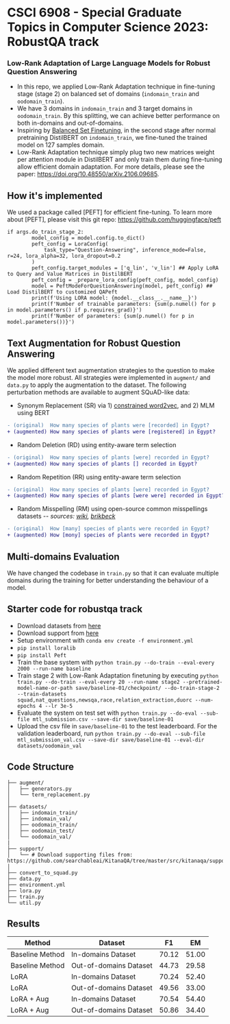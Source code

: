# CSCI 6908 - Special Graduate Topics in Computer Science 2023: RobustQA track

### Low-Rank Adaptation of Large Language Models for Robust Question Answering
- In this repo, we applied Low-Rank Adaptation technique in fine-tuning stage (stage 2) on balanced set of domains (`indomain_train` and `oodomain_train`).
- We have 3 domains in `indomain_train` and 3 target domains in `oodomain_train`. By this splitting, we can achieve better performance on both in-domains and out-of-domains.
- Inspiring by [Balanced Set Finetuning](https://arxiv.org/abs/2003.06957), in the second stage after normal pretraining DistilBERT on `indomain_train`, we fine-tuned the trained model on 127 samples domain. 
- Low-Rank Adaptation technique simply plug two new matrices weight per attention module in DistilBERT and only train them during fine-tuning allow efficient domain adaptation. For more details, please see the paper: https://doi.org/10.48550/arXiv.2106.09685.

## How it's implemented
We used a package called [PEFT] for efficient fine-tuning. To learn more about [PEFT], please visit this git repo: https://github.com/huggingface/peft
```
if args.do_train_stage_2:
        model_config = model.config.to_dict()
        peft_config = LoraConfig(
            task_type="Question-Answering", inference_mode=False, r=24, lora_alpha=32, lora_dropout=0.2
        )
        peft_config.target_modules = ['q_lin', 'v_lin'] ## Apply LoRA to Query and Value Matrices in DistilBERT
        peft_config = _prepare_lora_config(peft_config, model_config)
        model = PeftModeForQuestionAnswering(model, peft_config) ## Load DistilBERT to customized QAPeft
        print(f'Using LORA model: {model.__class__.__name__}')
        print(f'Number of trainable parameters: {sum(p.numel() for p in model.parameters() if p.requires_grad)}')
        print(f'Number of parameters: {sum(p.numel() for p in model.parameters())}')
```

## Text Augmentation for Robust Question Answering
We applied different text augmentation strategies to the question to make the model more robust. All strategies were implemented in `augment/` and `data.py` to apply the augmentation to the dataset. The following perturbation methods are available to augment SQuAD-like data:
- Synonym Replacement (SR) via 1) [constrained word2vec](https://arxiv.org/pdf/1603.00892.pdf), and 2) MLM using BERT
```diff
- (original)  How many species of plants were [recorded] in Egypt?
+ (augmented) How many species of plants were [registered] in Egypt?
```
- Random Deletion (RD) using entity-aware term selection
```diff
- (original)  How many species of plants [were] recorded in Egypt?
+ (augmented) How many species of plants [] recorded in Egypt?
```
- Random Repetition (RR) using entity-aware term selection
```diff
- (original)  How many species of plants [were] recorded in Egypt?
+ (augmented) How many species of plants [were were] recorded in Egypt?
```
- Random Misspelling (RM) using open-source common misspellings datasets
    -- *sources: [wiki](https://en.wikipedia.org/wiki/Wikipedia:Lists_of_common_misspellings), [brikbeck](https://www.dcs.bbk.ac.uk/~ROGER/corpora.html)*
```diff
- (original)  How [many] species of plants were recorded in Egypt?
+ (augmented) How [mony] species of plants were recorded in Egypt?
```
## Multi-domains Evaluation
We have changed the codebase in `train.py` so that it can evaluate multiple domains during the training for better understanding the behaviour of a model.

## Starter code for robustqa track
- Download datasets from [here](https://drive.google.com/file/d/1Fv2d30hY-2niU7t61ktnMsi_HUXS6-Qx/view?usp=sharing)
- Download support from [here](https://github.com/searchableai/KitanaQA/tree/master/src/kitanaqa/support)
- Setup environment with `conda env create -f environment.yml`
- ``pip install loralib``
- ``pip install Peft``
- Train the base system with `python train.py --do-train --eval-every 2000 --run-name baseline`
- Train stage 2 with Low-Rank Adaptation finetuning by executing `python train.py --do-train --eval-every 20 --run-name stage2 --pretrained-model-name-or-path save/baseline-01/checkpoint/ --do-train-stage-2 --train-datasets squad,nat_questions,newsqa,race,relation_extraction,duorc --num-epochs 4 --lr 3e-5`
- Evaluate the system on test set with `python train.py --do-eval --sub-file mtl_submission.csv --save-dir save/baseline-01`
- Upload the csv file in `save/baseline-01` to the test leaderboard. For the validation leaderboard, run `python train.py --do-eval --sub-file mtl_submission_val.csv --save-dir save/baseline-01 --eval-dir datasets/oodomain_val`

## Code Structure

```
├── augment/
│   ├── generators.py
│   └── term_replacement.py    
│
├── datasets/
│   ├── indomain_train/
│   ├── indomain_val/
│   ├── oodomain_train/
│   ├── oodomain_test/
│   └── oodomain_val/
|
├── support/
│   └── # Download supporting files from: https://github.com/searchableai/KitanaQA/tree/master/src/kitanaqa/support
│   
├── convert_to_squad.py
├── data.py
├── environment.yml
├── lora.py
├── train.py
└── util.py

```



## Results
| Method | Dataset | F1 | EM |
| --- | --- | --- | --- |
| Baseline Method | In-domains Dataset | 70.12 | 51.00 |
| Baseline Method | Out-of-domains Dataset | 44.73 | 29.58 |
| LoRA | In-domains Dataset | 70.24 | 52.40 |
| LoRA | Out-of-domains Dataset | 49.56 | 33.00 |
| LoRA + Aug | In-domains Dataset | 70.54 | 54.40 |
| LoRA + Aug | Out-of-domains Dataset | 50.86 | 34.40 |

